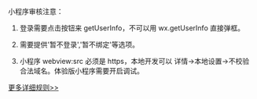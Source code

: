 小程序审核注意：

1. 登录需要点击按钮来 getUserInfo，不可以用 wx.getUserInfo 直接弹框。

2. 需要提供'暂不登录','暂不绑定'等选项。

3. 小程序 webview:src 必须是 https，本地开发可以 详情->本地设置->不校验合法域名。体验版小程序需要开启调试。

[更多详细规则>>](https://developers.weixin.qq.com/community/operate/doc/000640bb8441b82900e89f48351401)
